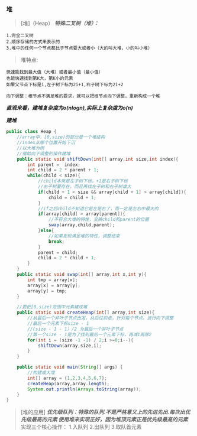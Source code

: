 ### 堆

> [堆]（Heap）
***特殊二叉树（堆）：***

    1.完全二叉树
    2.顺序存储的方式来表示的
    3.堆中的任何一个节点都比子节点要大或者小（大的叫大堆，小的叫小堆）

> 堆特点:

    快速能找到最大值（大堆）或者最小值（最小值）
    也能快速找到第K大，第K小的元素
    如果父节点下标是i,左子树下标为2i+1,右子树下标为2i+2

    向下调整：根节点不满足堆的要求，就可以把根节点向下调整，重新构成一个堆

_***直观来看，建堆复杂度为o(nlogn),实际上复杂度为o(n)***_

***建堆***

```java
public class Heap {
    //array中，[0,size)的部分是一个堆结构
    //index从哪个位置开始下沉
    //以大堆为例
    //借助向下调整的操作建堆
    public static void shiftDown(int[] array,int size,int index){
        int parent =  index;
        int child = 2 * parent + 1;
        while(child < size){
            //child本来是左子树下标，+1是右子树下标
            //右子树要存在，而且再找左子树和右子树谁大
            if(child + 1 < size && array[child + 1] > array[child]){
                child = child + 1;
            }
            //if之后child不知道它是左是右了，而一定是左右中最大的
            if(array[child] > array[parent]){
                //不符合大堆的特性，交换child和parent的位置
                swap(array,child,parent);
            }else{
                //如果发现满足堆的特性，调整结束
                break;
            }
            parent = child;
            child = 2 * child + 1;
        }
    }
    public static void swap(int[] array,int x,int y){
        int tmp = array[x];
        array[x] = array[y];
        array[y] = tmp;
    }

    //要把[0,size)范围中元素建成堆
    public static void createHeap(int[] array,int size){
        //从最后一个非叶子节点出发，从后往前走，针对每个节点，进行向下调整
        //最后一个元素下标size - 1
        //(size - 1 - 1）/2 为最后一个非叶子节点
        //第一个size - 1是为了找到最后一个元素下标，再减1再除2
        for(int i = (size -1 -1) / 2;i >=0;i--){
            shiftDown(array,size,i);
        }
    }

    public static void main(String[] args) {
        //构建成大堆
        int[] array = {1,2,3,4,5,6,7};
        createHeap(array,array.length);
        System.out.println(Arrays.toString(array));
    }
}
```

> [堆的应用]
***优先级队列：特殊的队列.不是严格意义上的先进先出.每次出优先级最高的元素
使用堆来实现正好，因为堆顶元素正是优先级最高的元素***
实现三个核心操作：
1.入队列
2.出队列
3.取队首元素
